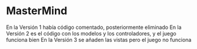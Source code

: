 # MasterMind

En la Versión 1 había código comentado, posteriormente eliminado
En la Versión 2 es el código con los modelos y los controladores, y el juego funciona bien
En la Versión 3 se añaden las vistas pero el juego no funciona
